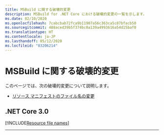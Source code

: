 ```yaml
---
title: MSBuild に関する破壊的変更
description: MSBuild for .NET Core における破壊的変更の一覧を示します。
ms.date: 02/10/2020
ms.openlocfilehash: 7cabcbab72fca9b11907a56c363ca5c87bfacb50
ms.sourcegitcommit: 488aced39b5f374bc0a139a4993616a54d15baf0
ms.translationtype: HT
ms.contentlocale: ja-JP
ms.lasthandoff: 05/12/2020
ms.locfileid: "83206214"
---
```

# <a name="msbuild-breaking-changes"></a>MSBuild に関する破壊的変更

このページでは、次の破壊的変更について説明します。

- [リソース マニフェストのファイル名の変更](#resource-manifest-file-name-change)

## <a name="net-core-30"></a>.NET Core 3.0

[!INCLUDE[Resource file names](~/includes/core-changes/msbuild/3.0/resource-manifest-name.md)]

***
